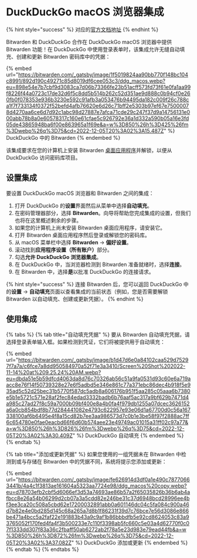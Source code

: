 # DuckDuckGo macOS 浏览器集成

{% hint style="success" %}
对应的[官方文档地址](https://bitwarden.com/help/duckduckgo-macos-browser-integration/)
{% endhint %}

Bitwarden 和 DuckDuckGo 合作在 DuckDuckGo macOS 浏览器中提供 Bitwarden 功能！在 DuckDuckGo 中使用登录表单时，该集成允许无缝自动填充、创建和更新 Bitwarden 密码库中的凭据：

{% embed url="https://bitwarden.com/_gatsby/image/1f5019824aa90bb770f148bc104c8991/892d190c49271c85d8019df6cee053c3/ddg_macos.webp?eu=898e54e7b7cbf9d3083ca7d06b73366fe23b51acff573fd73f61e0fa1aa99f8226f44a0723c17de32d6f5c8dd5b514b262c52d351ae9d888c0b94cf0e260fb0f078353e936b3230e592c91afb3a053476b94495da182c009f26c788ca1f7f733134f0372f52befd4afb76620e6d26c71bff2e5303b97ef67e75000078d4270aa6ce6d7d92c1abc98d27887e7afca71cde29c247f37d9a14756131e000abb78b8a0e60578317c160e61cfae5c926792e36a1d332a590b05a16e3fd05de43865948ba6f00e863965a1f69e&a=w%3D850%26h%3D425%26fm%3Dwebp%26q%3D75&cd=2022-12-05T20%3A02%3A15.487Z" %}
DuckDuckGo 中的 Bitwarden
{% endembed %}

该集成要求在您的计算机上安装 Bitwarden [桌面应用程序](../getting-started/getting-started-desktop.md)并解锁，以便从 DuckDuckGo 访问密码库项目。

## 设置集成 <a href="#set-up-the-integration" id="set-up-the-integration"></a>

要设置 DuckDuckGo macOS 浏览器和 Bitwarden 之间的集成：

1. 打开 DuckDuckGo 的**设置**界面然后从菜单中选择**自动填充**。
2. 在密码管理器部分，选择 **Bitwarden**。向导将帮助您完成集成的设置，但我们也将在这里概述剩余的步骤。
3. 如果您的计算机上尚未安装 Bitwarden 桌面应用程序，请安装它。
4. 打开 Bitwarden 桌面应用程序然后登录或解锁您的密码库。
5. 从 macOS 菜单栏中选择 **Bitwarden** → **偏好设置**。
6. 滚动找到**应用程序设置（所有账户）**&#x90E8;分。
7. 勾选**允许 DuckDuckGo 浏览器集成**。
8. 在 DuckDuckGo 中，当浏览器检测到 Bitwarden 准备就绪时，选择**连接**。
9. 在 Bitwarden 中，选择**是**以批准 DuckDuckGo 的连接请求。

{% hint style="success" %}
连接 Bitwarden 后，您可以返回 DuckDuckGo 中的**设置** → **自动填充**页面以查看集成的当前状态（例如，您是否需要解锁 Bitwarden 以自动填充、创建或更新凭据）。
{% endhint %}

## 使用集成 <a href="#use-the-integration" id="use-the-integration"></a>

{% tabs %}
{% tab title="自动填充凭据" %}
要从 Bitwarden 自动填充凭据，请选择登录表单输入框。如果检测到凭证，它们将被提供用于自动填充：

{% embed url="https://bitwarden.com/_gatsby/image/b1d47d6e0a84102caa529d75297f7a7a/c6fce7a8dd950584970a52f71e3a3410/Screen%20Shot%202022-11-14%20at%209.25.24%20AM.webp?eu=dbda51e5b59dfcd4063da8d76c70326ab56c51a9fa0531d93c60e6a719aacc8e76f14f50739328e27e6f5adbd5e346e861c77a371ebc86dec4b918f5e935ad5c52d25bec31b5770f587dc5adb8a606176b951f5aa285c05aaa6b7380e5b1e5721c571e28af2fec84edad3332badb6b76aaf5ac317a9bf629b7471d4a985c27ad27f8c59a7000b09bf400e8a4b0fa4f979db1255a07dcec3626152a6a0cb854bdf8b77d284441082e4793c622957e93e06d1a67700d0c56a167338100af6b6495e4f8a15cd82b7ee3aa986573d7c0b1e3be58f97f2888ac7ff6c654780e0fae0eacbd66f6d60b574aee23e49749ac01015a31ff02c97a77&a=w%3D850%26h%3D826%26fm%3Dwebp%26q%3D75&cd=2022-12-05T20%3A02%3A30.409Z" %}
DuckDuckGo 自动填充
{% endembed %}
{% endtab %}

{% tab title="添加或更新凭据" %}
如果您使用的一组凭据未在 Bitwarden 中检测到或与存储在 Bitwarden 中的凭据不同，系统将提示您添加或更新：

{% embed url="https://bitwarden.com/_gatsby/image/fe626914d3df0a1e490c78770663441b/4a4c1f3813ae161604a5323aa7724e98/ddg_macos%20copy.webp?eu=d78703efb2cbf5d6066ef3d53a74693ae86b57a2f65035826b36b6ab4afbcc8e26a54b06299d2cb07a3a5cdd82e246be31c37d6948bcd28996ee4bf3ee3ca20c508a5cbd62e17200032891abb0a601146dc04c5fa084c900a46d7b82e4e0bd285d145c68a265a7d8b1f86231f39d7c76bce7e56d3086e866be471a4bcc5a2faf22e191883b43a9c9af1b86bbbdfb5e92cd8624053c83a93765052f170fed4fa4f3b500233e7c110f3398ab5fc660c5e03a4d62770f0c07f1333dd307f83a36c2fbaff50ab6272ab2f78a5e23d983e79ead44fb&a=w%3D850%26h%3D872%26fm%3Dwebp%26q%3D75&cd=2022-12-05T20%3A02%3A37.082Z" %}
DuckDuckGo 添加或更新
{% endembed %}
{% endtab %}
{% endtabs %}
